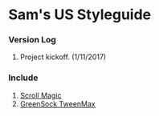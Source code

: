 # Sam's US Styleguide

### Version Log
1. Project kickoff. (1/11/2017)

### Include
1. [Scroll Magic](http://scrollmagic.io/)
2. [GreenSock TweenMax](https://greensock.com/tweenmax)

